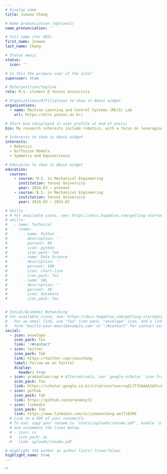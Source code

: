 ```yaml
---
# Display name
title: Junwoo Chang

# Name pronunciation (optional)
name_pronunciation: ''

# Full name (for SEO)
first_name: Junwoo
last_name: Chang

# Status emoji
status:
  icon: ''

# Is this the primary user of the site?
superuser: true

# Role/position/tagline
role: M.S. student @ Yonsei University

# Organizations/Affiliations to show in About widget
organizations:
  - name: Machine Learning and Control Systems (MLCS) Lab
    url: https://mlcs.yonsei.ac.kr/ 

# Short bio (displayed in user profile at end of posts)
bio: My research interests include robotics, with a focus on leveraging diffusion models and symmetry.

# Interests to show in About widget
interests:
  - Robotics
  - Diffusion Models
  - Symmetry and Equivariance

# Education to show in About widget
education:
  courses:
    - course: M.S. in Mechanical Engineering
      institution: Yonsei University
      year: 2024.03 ~ present
    - course: B.S. in Mechanical Engineering
      institution: Yonsei University
      year: 2018.03 ~ 2024.02

# Skills
# # For available icons, see: https://docs.hugoblox.com/getting-started/page-builder/#icons
# skills:
#   - name: Technical
#     items:
#       - name: Python
#         description: ''
#         percent: 80
#         icon: python
#         icon_pack: fab
#       - name: Data Science
#         description: ''
#         percent: 100
#         icon: chart-line
#         icon_pack: fas
#       - name: SQL
#         description: ''
#         percent: 40
#         icon: database
#         icon_pack: fas


# Social/Academic Networking
# For available icons, see: https://docs.hugoblox.com/getting-started/page-builder/#icons
#   For an email link, use "fas" icon pack, "envelope" icon, and a link in the
#   form "mailto:your-email@example.com" or "/#contact" for contact widget.
social:
  - icon: envelope
    icon_pack: fas
    link: '/#contact'
  - icon: twitter
    icon_pack: fab
    link: https://twitter.com/junuchang
    label: Follow me on Twitter
    display:
      header: true
  - icon: graduation-cap # Alternatively, use `google-scholar` icon from `ai` icon pack
    icon_pack: fas
    link: https://scholar.google.co.kr/citations?user=qZL7T3YAAAAJ&hl=ko
  - icon: github
    icon_pack: fab
    link: https://github.com/pranaboy72
  - icon: linkedin
    icon_pack: fab
    link: https://www.linkedin.com/in/junwoochang-aa1718206 
  # Link to a PDF of your resume/CV.
  # To use: copy your resume to `static/uploads/resume.pdf`, enable `ai` icons in `params.yaml`,
  # and uncomment the lines below.
  # - icon: cv
  #   icon_pack: ai
  #   link: uploads/resume.pdf

# Highlight the author in author lists? (true/false)
highlight_name: true
---
```


''

